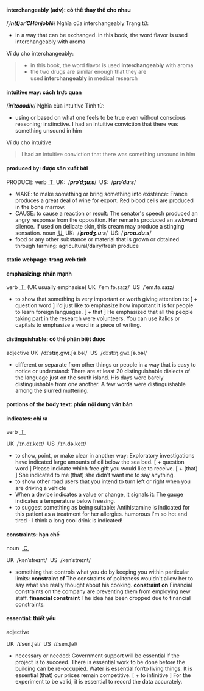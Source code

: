 #### interchangeably (adv): có thể thay thế cho nhau
/**_ˌin(t)ərˈCHānjəblē_**/
Nghĩa của interchangeably
Trạng từ: 
- in a way that can be exchanged.
	in this book, the word flavor is used interchangeably with aroma

Ví dụ cho interchangeably:

>- in this book, the word flavor is used **interchangeably** with aroma
>- the two drugs are similar enough that they are used **interchangeably** in medical research


#### intuitive way: cách trực quan
/**_inˈto͞oədiv_**/
Nghĩa của intuitive
Tính từ: 
- using or based on what one feels to be true even without conscious reasoning; instinctive.
	I had an intuitive conviction that there was something unsound in him

Ví dụ cho intuitive
>I had an intuitive conviction that there was something unsound in him


#### produced by: được sản xuất bởi
PRODUCE:
verb [ T ](https://dictionary.cambridge.org/help/codes.html)
UK:  /**_prəˈdʒuːs_**/ 
US:  /**_prəˈduːs_**/
-  MAKE: to make something or bring something into existence:
	France produces a great deal of wine for export.
	Red blood cells are produced in the bone marrow.
-  CAUSE: to cause a reaction or result:
	The senator's speech produced an angry response from the opposition.
	Her remarks produced an awkward silence.
	If used on delicate skin, this cream may produce a stinging sensation.
noun [ U ](https://dictionary.cambridge.org/help/codes.html)
UK:  /**_ˈprɒdʒ.uːs_**/ 
US:  /**_ˈproʊ.duːs_**/
- food or any other substance or material that is grown or obtained through farming:
	agricultural/dairy/fresh produce

#### static webpage: trang web tĩnh
#### emphasizing: nhấn mạnh
verb [ T ](https://dictionary.cambridge.org/help/codes.html)
(UK usually emphasise)
UK  /ˈem.fə.saɪz/ 
US  /ˈem.fə.saɪz/
- to show that something is very important or worth giving attention to:
	[ + question word ] I'd just like to emphasize how important it is for people to learn foreign languages.
	[ + that ] He emphasized that all the people taking part in the research were volunteers.
	You can use italics or capitals to emphasize a word in a piece of writing.

#### distinguishable: có thể phân biệt được
adjective
UK  /dɪˈstɪŋ.ɡwɪ.ʃə.bəl/ 
US  /dɪˈstɪŋ.ɡwɪ.ʃə.bəl/
- different or separate from other things or people in a way that is easy to notice or understand:
	There are at least 20 distinguishable dialects of the language just on the south island.
	His days were barely distinguishable from one another.
	A few words were distinguishable among the slurred muttering.

#### portions of the body text: phần nội dung văn bản
#### indicates: chỉ ra
verb [ T ](https://dictionary.cambridge.org/help/codes.html)

UK  /ˈɪn.dɪ.keɪt/ 
US  /ˈɪn.də.keɪt/
- to show, point, or make clear in another way:
	Exploratory investigations have indicated large amounts of oil below the sea bed.
	[ + question word ] Please indicate which free gift you would like to receive.
	[ + (that) ] She indicated to me (that) she didn't want me to say anything.
- to show other road users that you intend to turn left or right when you are driving a vehicle
- When a device indicates a value or change, it signals it:
	The gauge indicates a temperature below freezing.
- to suggest something as being suitable:
	Antihistamine is indicated for this patient as a treatment for her allergies.
	humorous I'm so hot and tired - I think a long cool drink is indicated!
#### constraints: hạn chế

noun  [ C ](https://dictionary.cambridge.org/help/codes.html)

UK  /kənˈstreɪnt/ 
US  /kənˈstreɪnt/
 
- something that controls what you do by keeping you within particular limits:
	**constraint of** The constraints of politeness wouldn't allow her to say what she really thought about his cooking.
	**constraint on** Financial constraints on the company are preventing them from employing new staff.
	**financial constraint** The idea has been dropped due to financial constraints.

#### essential: thiết yếu
adjective 

UK  /ɪˈsen.ʃəl/ 
US  /ɪˈsen.ʃəl/

- necessary or needed:
	Government support will be essential if the project is to succeed.
	There is essential work to be done before the building can be re-occupied.
	Water is essential for/to living things.
	It is essential (that) our prices remain competitive.
	[ + to infinitive ] For the experiment to be valid, it is essential to record the data accurately.
